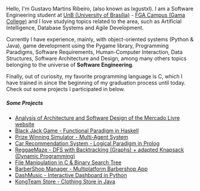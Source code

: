 Hello, I'm Gustavo Martins Ribeiro, (also known as lxgustxl). I am a Software Engineering student at [UnB (University of Brasília)](https://www.unb.br/) - [FGA Campus (Gama College)](https://fga.unb.br/) and I love studying topics related to the area, such as Artificial Intelligence, Database Systems and Agile Development.

Currently I have experience, mainly, with object-oriented systems (Python & Java), game development using the Pygame library, Programming Paradigms, Software Requirements, Human-Computer Interaction, Data Structures, Software Architecture and Design, among many others topics belonging to the universe of **Software Engineering**.

Finally, out of curiosity, my favorite programming language is C, which I have trained in since the beginning of my graduation process until today. Check out some projects I participated in below.


##### Some Projects

- [Analysis of Architecture and Software Design of the Mercado Livre website][1]
- [Black Jack Game - Functional Paradigm in Haskell][2]
- [Prize Winning Simulator - Multi-Agent System][3]
- [Car Recommendation System - Logical Paradigm in Prolog][4]
- [ReggaeMaze - DFS with Backtracking (Graphs) + adapted Knapsack (Dynamic Programming)][5]
- [File Manipulation in C & Binary Search Tree][6]
- [BarberShop Manager - Multiplatform Barbershop App][7]
- [DashMusic - Interactive Dashboard in Python][8]
- [KongTeam Store - Clothing Store in Java][9]

[1]: https://unbarqdsw2023-1.github.io/2023.1_G3_ProjetoMercadoLivre/#/README
[2]: https://github.com/gustavomartins-github/2023.1_G2_Funcional_BlackJack
[3]: https://github.com/gustavomartins-github/2023.1_G2_SMA_SimuladorDelacaoPremiada
[4]: https://github.com/gustavomartins-github/2023.1_G2_Logico_CarRecomendation
[5]: https://github.com/gustavomartins-github/ReggaeMaze
[6]: https://github.com/gustavomartins-github/TP2-EDA
[7]: https://github.com/gustavomartins-github/BarberShop-Manager
[8]: https://github.com/gustavomartins-github/APC
[9]: https://github.com/gustavomartins-github/TabalhoDeOO-LojaDeRoupas